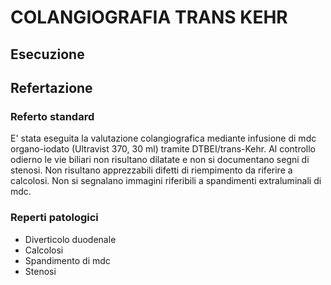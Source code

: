 # COLANGIOGRAFIA TRANS KEHR

## Esecuzione

## Refertazione

### Referto standard

E' stata eseguita la valutazione colangiografica mediante infusione di mdc organo-iodato (Ultravist 370, 30 ml) tramite DTBEI/trans-Kehr. 
Al controllo odierno le vie biliari non risultano dilatate e non si documentano segni di stenosi. 
Non risultano apprezzabili difetti di riempimento da riferire a calcolosi.
Non si segnalano immagini riferibili a spandimenti extraluminali di mdc.

### Reperti patologici

- Diverticolo duodenale
- Calcolosi
- Spandimento di mdc
- Stenosi